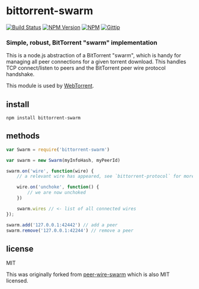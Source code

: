 # bittorrent-swarm
[![Build Status](http://img.shields.io/travis/feross/bittorrent-swarm.svg)](https://travis-ci.org/feross/bittorrent-swarm)
[![NPM Version](http://img.shields.io/npm/v/bittorrent-swarm.svg)](https://npmjs.org/package/bittorrent-swarm)
[![NPM](http://img.shields.io/npm/dm/bittorrent-swarm.svg)](https://npmjs.org/package/bittorrent-swarm)
[![Gittip](http://img.shields.io/gittip/feross.svg)](https://www.gittip.com/feross/)

### Simple, robust, BitTorrent "swarm" implementation

This is a node.js abstraction of a BitTorrent "swarm", which is handy for managing all peer connections for a given torrent download. This handles TCP connect/listen to peers and the BitTorrent peer wire protocol handshake.

This module is used by [WebTorrent](https://github.com/feross/WebTorrent).

## install

```
npm install bittorrent-swarm
```

## methods

``` js
var Swarm = require('bittorrent-swarm')

var swarm = new Swarm(myInfoHash, myPeerId)

swarm.on('wire', function(wire) {
	// a relevant wire has appeared, see `bittorrent-protocol` for more info

	wire.on('unchoke', function() {
		// we are now unchoked
	})

	swarm.wires // <- list of all connected wires
});

swarm.add('127.0.0.1:42442') // add a peer
swarm.remove('127.0.0.1:42244') // remove a peer
```

## license

MIT

This was originally forked from [peer-wire-swarm](https://github.com/mafintosh/peer-wire-swarm) which is also MIT licensed.
